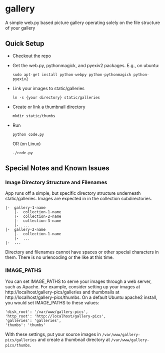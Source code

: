 # gallery #

A simple web.py based picture gallery operating solely on the file structure of your gallery

## Quick Setup ##

*   Checkout the repo
*   Get the web.py, pythonmagick, and pyexiv2 packages. E.g., on ubuntu:

        sudo apt-get install python-webpy python-pythonmagick python-pyexiv2

*   Link your images to static/galleries

        ln -s {your directory} static/galleries
    
*   Create or link a thumbnail directory

        mkdir static/thumbs
    
*   Run

        python code.py

    OR (on Linux)

        ./code.py

## Special Notes and Known Issues ##

### Image Directory Structure and Filenames ###

App runs off a simple, but specific directory structure underneath static/galleries. 
Images are expected in in the collection subdirectories.
    
    |-  gallery-1-name
        |-  collection-1-name
        |-  collection-2-name
        |-  collection-3-name
        |-  ...
    |-  gallery-2-name
        |-  collection-1-name
        |-  ...
    |-  ...
        
Directory and filenames cannot have spaces or other special characters in them.
There is no urlencoding or the like at this time.

### IMAGE_PATHS ###

You can set IMAGE_PATHS to serve your images through a web server, such as Apache. For example,
consider setting up your images at http://localhost/gallery-pics/galleries and thumbnails at
http://localhost/gallery-pics/thumbs. On a default Ubuntu apache2 install, you would set 
IMAGE_PATHS to these values:

    'disk_root': '/var/www/gallery-pics',
    'http_root': 'http://localhost/gallery-pics',
    'galleries': 'galleries',
    'thumbs': 'thumbs'
    
With these settings, put your source images in `/var/www/gallery-pics/galleries` and create
a thumbnail directory at `/var/www/gallery-pics/thumbs`.

